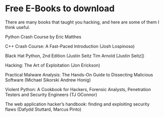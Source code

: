 # Free E-Books to download
There are many books that taught you hacking, and here are some of them I think useful.

Python Crash Course by Eric Matthes

C++ Crash Course: A Fast-Paced Introduction (Josh Lospinoso)

Black Hat Python, 2nd Edition (Justin Seitz Tim Arnold [Justin Seitz])

Hacking: The Art of Exploitation (Jon Erickson)

Practical Malware Analysis: The Hands-On Guide to Dissecting Malicious Software (Michael Sikorski Andrew Honig)

Violent Python: A Cookbook for Hackers, Forensic Analysts, Penetration Testers and Security Engineers (TJ OConnor)

The web application hacker’s handbook: finding and exploiting security flaws (Dafydd Stuttard, Marcus Pinto)
